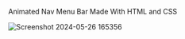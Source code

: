 Animated Nav Menu Bar Made With HTML and CSS

![Screenshot 2024-05-26 165356](https://github.com/C0DEGamer/ANIMATED-NAV-MENU-BAR/assets/154326486/694b071d-47bc-4ac5-8ae9-24600bd62c7d)
